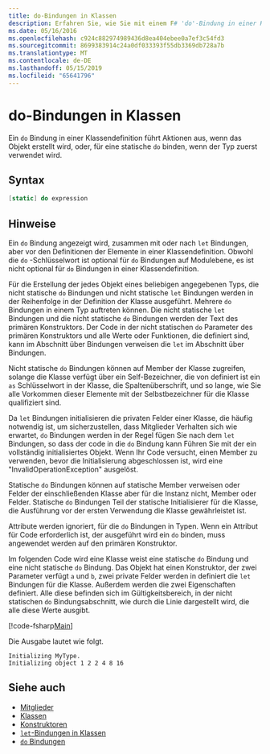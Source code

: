```yaml
---
title: do-Bindungen in Klassen
description: Erfahren Sie, wie Sie mit einem F# 'do'-Bindung in einer Klassendefinition, Aktionen ausgeführt werden, wenn das Objekt erstellt wird, oder wenn der Typ zuerst verwendet wird.
ms.date: 05/16/2016
ms.openlocfilehash: c924c882974989436d8ea404ebee0a7ef3c54fd3
ms.sourcegitcommit: 8699383914c24a0df033393f55db3369db728a7b
ms.translationtype: MT
ms.contentlocale: de-DE
ms.lasthandoff: 05/15/2019
ms.locfileid: "65641796"
---
```

# <a name="do-bindings-in-classes"></a>do-Bindungen in Klassen

Ein `do` Bindung in einer Klassendefinition führt Aktionen aus, wenn das Objekt erstellt wird, oder, für eine statische `do` binden, wenn der Typ zuerst verwendet wird.

## <a name="syntax"></a>Syntax

```fsharp
[static] do expression
```

## <a name="remarks"></a>Hinweise

Ein `do` Bindung angezeigt wird, zusammen mit oder nach `let` Bindungen, aber vor den Definitionen der Elemente in einer Klassendefinition. Obwohl die `do` -Schlüsselwort ist optional für `do` Bindungen auf Modulebene, es ist nicht optional für `do` Bindungen in einer Klassendefinition.

Für die Erstellung der jedes Objekt eines beliebigen angegebenen Typs, die nicht statische `do` Bindungen und nicht statische `let` Bindungen werden in der Reihenfolge in der Definition der Klasse ausgeführt. Mehrere `do` Bindungen in einem Typ auftreten können. Die nicht statische `let` Bindungen und die nicht statische `do` Bindungen werden der Text des primären Konstruktors. Der Code in der nicht statischen `do` Parameter des primären Konstruktors und alle Werte oder Funktionen, die definiert sind, kann im Abschnitt über Bindungen verweisen die `let` im Abschnitt über Bindungen.

Nicht statische `do` Bindungen können auf Member der Klasse zugreifen, solange die Klasse verfügt über ein Self-Bezeichner, die von definiert ist ein `as` Schlüsselwort in der Klasse, die Spaltenüberschrift, und so lange, wie Sie alle Vorkommen dieser Elemente mit der Selbstbezeichner für die Klasse qualifiziert sind.

Da `let` Bindungen initialisieren die privaten Felder einer Klasse, die häufig notwendig ist, um sicherzustellen, dass Mitglieder Verhalten sich wie erwartet, `do` Bindungen werden in der Regel fügen Sie nach dem `let` Bindungen, so dass der code in die `do` Bindung kann Führen Sie mit der ein vollständig initialisiertes Objekt. Wenn Ihr Code versucht, einen Member zu verwenden, bevor die Initialisierung abgeschlossen ist, wird eine "InvalidOperationException" ausgelöst.

Statische `do` Bindungen können auf statische Member verweisen oder Felder der einschließenden Klasse aber für die Instanz nicht, Member oder Felder. Statische `do` Bindungen Teil der statische Initialisierer für die Klasse, die Ausführung vor der ersten Verwendung die Klasse gewährleistet ist.

Attribute werden ignoriert, für die `do` Bindungen in Typen. Wenn ein Attribut für Code erforderlich ist, der ausgeführt wird ein `do` binden, muss angewendet werden auf den primären Konstruktor.

Im folgenden Code wird eine Klasse weist eine statische `do` Bindung und eine nicht statische `do` Bindung. Das Objekt hat einen Konstruktor, der zwei Parameter verfügt `a` und `b`, zwei private Felder werden in definiert die `let` Bindungen für die Klasse. Außerdem werden die zwei Eigenschaften definiert. Alle diese befinden sich im Gültigkeitsbereich, in der nicht statischen `do` Bindungsabschnitt, wie durch die Linie dargestellt wird, die alle diese Werte ausgibt.

[!code-fsharp[Main](../../../../samples/snippets/fsharp/lang-ref-1/snippet3101.fs)]

Die Ausgabe lautet wie folgt.

```console
Initializing MyType.
Initializing object 1 2 2 4 8 16
```

## <a name="see-also"></a>Siehe auch

- [Mitglieder](index.md)
- [Klassen](../classes.md)
- [Konstruktoren](constructors.md)
- [`let`-Bindungen in Klassen](let-bindings-in-classes.md)
- [`do` Bindungen](../functions/do-Bindings.md)
